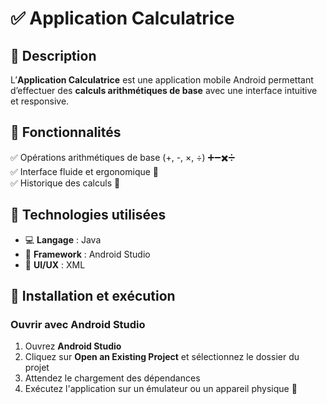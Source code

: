 # ✅ Application Calculatrice

## 📌 Description
L’**Application Calculatrice** est une application mobile Android permettant d’effectuer des **calculs arithmétiques de base** avec une interface intuitive et responsive.

## 📌 Fonctionnalités
✅ Opérations arithmétiques de base (+, -, ×, ÷) ➕➖✖️➗  
✅ Interface fluide et ergonomique 📱   
✅ Historique des calculs 📝  

## 📌 Technologies utilisées
- 💻 **Langage** : Java  
- 📱 **Framework** : Android Studio  
- 🎨 **UI/UX** : XML  

## 📌 Installation et exécution

### Ouvrir avec Android Studio
1. Ouvrez **Android Studio**
2. Cliquez sur **Open an Existing Project** et sélectionnez le dossier du projet
3. Attendez le chargement des dépendances
4. Exécutez l'application sur un émulateur ou un appareil physique 📲
